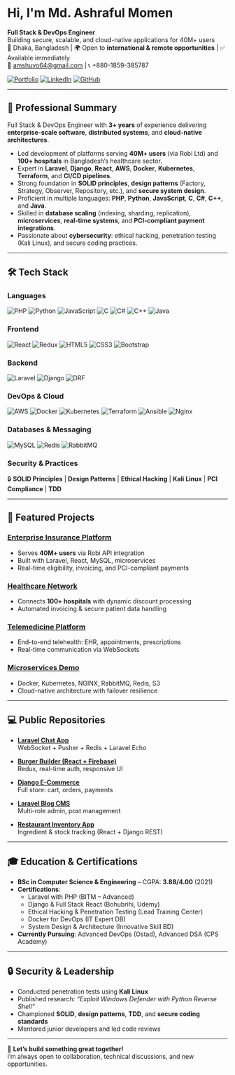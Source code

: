 # Hi, I'm Md. Ashraful Momen

**Full Stack & DevOps Engineer**  
Building secure, scalable, and cloud-native applications for 40M+ users  
📍 Dhaka, Bangladesh | 🌍 Open to **international & remote opportunities** | ✅ Available immediately  
📧 amshuvo64@gmail.com | 📞 +880-1859-385787  


[![Portfolio](https://img.shields.io/badge/Portfolio-FF5722?style=for-the-badge&logo=firefox&logoColor=white)](https://ashraful-momen.github.io/protfolio/)
[![LinkedIn](https://img.shields.io/badge/LinkedIn-0A66C2?style=for-the-badge&logo=linkedin&logoColor=white)](https://linkedin.com/in/md-ashraful-momen-306771159)
[![GitHub](https://img.shields.io/badge/GitHub-181717?style=for-the-badge&logo=github&logoColor=white)](https://github.com/Ashraful-Momen)
<!-- [![Website](https://img.shields.io/badge/Website-Instasure-2ea44f?style=for-the-badge)](https://instasure.xyz) -->


---

## 💼 Professional Summary

Full Stack & DevOps Engineer with **3+ years** of experience delivering **enterprise-scale software**, **distributed systems**, and **cloud-native architectures**.  
- Led development of platforms serving **40M+ users** (via Robi Ltd) and **100+ hospitals** in Bangladesh’s healthcare sector.  
- Expert in **Laravel**, **Django**, **React**, **AWS**, **Docker**, **Kubernetes**, **Terraform**, and **CI/CD pipelines**.  
- Strong foundation in **SOLID principles**, **design patterns** (Factory, Strategy, Observer, Repository, etc.), and **secure system design**.  
- Proficient in multiple languages: **PHP**, **Python**, **JavaScript**, **C**, **C#**, **C++**, and **Java**.  
- Skilled in **database scaling** (indexing, sharding, replication), **microservices**, **real-time systems**, and **PCI-compliant payment integrations**.  
- Passionate about **cybersecurity**: ethical hacking, penetration testing (Kali Linux), and secure coding practices.

---

## 🛠️ Tech Stack

### Languages
![PHP](https://img.shields.io/badge/PHP-777BB4?logo=php&logoColor=white)
![Python](https://img.shields.io/badge/Python-3776AB?logo=python&logoColor=white)
![JavaScript](https://img.shields.io/badge/JavaScript-F7DF1E?logo=javascript&logoColor=black)
![C](https://img.shields.io/badge/C-A8B9CC?logo=c&logoColor=black)
![C#](https://img.shields.io/badge/C%23-239120?logo=csharp&logoColor=white)
![C++](https://img.shields.io/badge/C%2B%2B-00599C?logo=cplusplus&logoColor=white)
![Java](https://img.shields.io/badge/Java-ED8B00?logo=java&logoColor=white)

### Frontend
![React](https://img.shields.io/badge/React-61DAFB?logo=react&logoColor=black)
![Redux](https://img.shields.io/badge/Redux-764ABC?logo=redux&logoColor=white)
![HTML5](https://img.shields.io/badge/HTML5-E34F26?logo=html5&logoColor=white)
![CSS3](https://img.shields.io/badge/CSS3-1572B6?logo=css3&logoColor=white)
![Bootstrap](https://img.shields.io/badge/Bootstrap-7952B3?logo=bootstrap&logoColor=white)

### Backend
![Laravel](https://img.shields.io/badge/Laravel-FF2D20?logo=laravel&logoColor=white)
![Django](https://img.shields.io/badge/Django-092E20?logo=django&logoColor=white)
![DRF](https://img.shields.io/badge/Django_REST_Framework-092E20?logo=django&logoColor=white)

### DevOps & Cloud
![AWS](https://img.shields.io/badge/AWS-232F3E?logo=amazon-aws&logoColor=white)
![Docker](https://img.shields.io/badge/Docker-2496ED?logo=docker&logoColor=white)
![Kubernetes](https://img.shields.io/badge/Kubernetes-326CE5?logo=kubernetes&logoColor=white)
![Terraform](https://img.shields.io/badge/Terraform-7B42BC?logo=terraform&logoColor=white)
![Ansible](https://img.shields.io/badge/Ansible-EE0000?logo=ansible&logoColor=white)
![Nginx](https://img.shields.io/badge/Nginx-009639?logo=nginx&logoColor=white)

### Databases & Messaging
![MySQL](https://img.shields.io/badge/MySQL-4479A1?logo=mysql&logoColor=white)
![Redis](https://img.shields.io/badge/Redis-DC382D?logo=redis&logoColor=white)
![RabbitMQ](https://img.shields.io/badge/RabbitMQ-FF6600?logo=rabbitmq&logoColor=white)

### Security & Practices
🔒 **SOLID Principles** | **Design Patterns** | **Ethical Hacking** | **Kali Linux** | **PCI Compliance** | **TDD**

---

## 🚀 Featured Projects

### [Enterprise Insurance Platform](https://instasure.xyz)
- Serves **40M+ users** via Robi API integration  
- Built with Laravel, React, MySQL, microservices  
- Real-time eligibility, invoicing, and PCI-compliant payments

### [Healthcare Network](https://instasure.xyz/card-insurance)
- Connects **100+ hospitals** with dynamic discount processing  
- Automated invoicing & secure patient data handling

### [Telemedicine Platform](https://instasure.xyz/tele_medicine_pkg_list)
- End-to-end telehealth: EHR, appointments, prescriptions  
- Real-time communication via WebSockets

### [Microservices Demo](http://36.255.69.72)
- Docker, Kubernetes, NGINX, RabbitMQ, Redis, S3  
- Cloud-native architecture with failover resilience

---

## 💻 Public Repositories

- **[Laravel Chat App](https://github.com/Ashraful-Momen/Laravel/tree/main/Event%20%2C%20Listener%2C%20BoradCasting/Project/0.%20chatting%20apps%20with%20Pusher)**  
  WebSocket + Pusher + Redis + Laravel Echo

- **[Burger Builder (React + Firebase)](https://ashraful-momen.github.io/Burger-Builder)**  
  Redux, real-time auth, responsive UI

- **[Django E-Commerce](https://github.com/Ashraful-Momen/Web-Development-With-React-And-Django/tree/main/Django/11.%20DjangoEcommerce%20Project%20Bohubrihi)**  
  Full store: cart, orders, payments

- **[Laravel Blog CMS](https://github.com/Ashraful-Momen/Laravel/tree/main/Project/1.%20%20Blog%20with%20Laravel%20)**  
  Multi-role admin, post management

- **[Restaurant Inventory App](https://github.com/Ashraful-Momen/Web-Development-With-React-And-Django/tree/main/Django/12.%20Django%20RestApi)**  
  Ingredient & stock tracking (React + Django REST)

---

## 🎓 Education & Certifications

- **BSc in Computer Science & Engineering** – CGPA: **3.88/4.00** (2021)  
- **Certifications**:  
  - Laravel with PHP (BITM – Advanced)  
  - Django & Full Stack React (Bohubrihi, Udemy)  
  - Ethical Hacking & Penetration Testing (Lead Training Center)  
  - Docker for DevOps (IT Expert DB)  
  - System Design & Architecture (Innovative Skill BD)  
- **Currently Pursuing**: Advanced DevOps (Ostad), Advanced DSA (CPS Academy)

---

## 🔒 Security & Leadership

- Conducted penetration tests using **Kali Linux**  
- Published research: *“Exploit Windows Defender with Python Reverse Shell”*  
- Championed **SOLID**, **design patterns**, **TDD**, and **secure coding standards**  
- Mentored junior developers and led code reviews

---

💬 **Let’s build something great together!**  
I’m always open to collaboration, technical discussions, and new opportunities.
